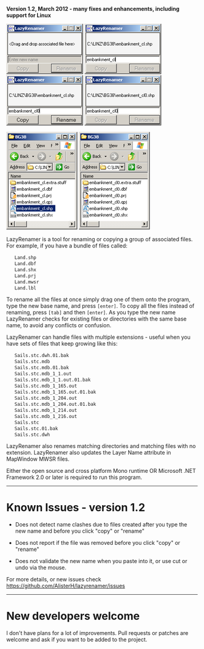 **Version 1.2, March 2012 - many fixes and enhancements, including support for Linux**

![](SupportFiles/LazyRenamer_screenshot_0.PNG) ![](SupportFiles/LazyRenamer_screenshot_2.PNG) ![](SupportFiles/LazyRenamer_screenshot_1.PNG) ![](SupportFiles/LazyRenamer_screenshot_3.PNG)

![](SupportFiles/files_screenshot_0.PNG) ![](SupportFiles/files_screenshot_1.PNG)

LazyRenamer is a tool for renaming or copying a group of associated files.
For example, if you have a bundle of files called:
```
   Land.shp
   Land.dbf
   Land.shx
   Land.prj
   Land.mwsr
   Land.lbl
```
To rename all the files at once simply drag one of them onto the program, type the new base name, and press `[enter]`.
To copy all the files instead of renaming, press `[tab]` and then `[enter]`.
As you type the new name LazyRenamer checks for existing files or directories with the same base name, to avoid any conflicts or confusion.

LazyRenamer can handle files with multiple extensions - useful when you have sets of files that keep growing like this:
```
   Sails.stc.dwh.01.bak
   Sails.stc.mdb
   Sails.stc.mdb.01.bak
   Sails.stc.mdb_1_1.out
   Sails.stc.mdb_1_1.out.01.bak
   Sails.stc.mdb_1_165.out
   Sails.stc.mdb_1_165.out.01.bak
   Sails.stc.mdb_1_204.out
   Sails.stc.mdb_1_204.out.01.bak
   Sails.stc.mdb_1_214.out
   Sails.stc.mdb_1_216.out
   Sails.stc
   Sails.stc.01.bak
   Sails.stc.dwh
```

LazyRenamer also renames matching directories and matching files with no extension.
LazyRenamer also updates the Layer Name attribute in MapWindow MWSR files.

Either the open source and cross platform Mono runtime OR Microsoft .NET Framework 2.0 or later is required to run this program.

---

# Known Issues - version 1.2 #
- Does not detect name clashes due to files created after you type the new name and before you click "copy" or "rename"

- Does not report if the file was removed before you click "copy" or "rename"

- Does not validate the new name when you paste into it, or use cut or undo via the mouse.

For more details, or new issues check
https://github.com/AlisterH/lazyrenamer/issues

---

# New developers welcome #
I don't have plans for a lot of improvements.  Pull requests or patches are welcome and ask if you want to be added to the project.